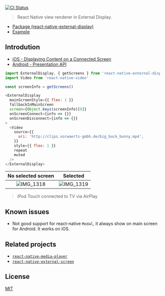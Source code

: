 [![CI Status](https://github.com/mybigday/react-native-external-display/workflows/CI/badge.svg)](https://github.com/mybigday/react-native-external-display)

> React Native view renderer in External Display.

- [Package (react-native-external-display)](packages/react-native-external-display)
- [Example](packages/RNExternalDisplayExample)

## Introdution

- [iOS - Displaying Content on a Connected Screen](https://developer.apple.com/documentation/uikit/windows_and_screens/displaying_content_on_a_connected_screen)
- [Android - Presentation API](https://developer.android.com/reference/android/app/Presentation)

```js
import ExternalDisplay, { getScreens } from 'react-native-external-display'
import Video from 'react-native-video'

const screenInfo = getScreens()

<ExternalDisplay
  mainScreenStyle={{ flex: 1 }}
  fallbackInMainScreen
  screen={Object.keys(screenInfo)[0]}
  onScreenConnect={info => {}}
  onScreenDisconnect={info => {}}
>
  <Video
    source={{
      uri: 'http://clips.vorwaerts-gmbh.de/big_buck_bunny.mp4',
    }}
    style={{ flex: 1 }}
    repeat
    muted
  />
</ExternalDisplay>
```

|                                                No selected screen                                                |                                                     Selected                                                     |
| :--------------------------------------------------------------------------------------------------------------: | :--------------------------------------------------------------------------------------------------------------: |
| ![IMG_1318](https://user-images.githubusercontent.com/3001525/75336253-c3807a00-58c5-11ea-9872-371b654c05fa.png) | ![IMG_1319](https://user-images.githubusercontent.com/3001525/75336265-c8452e00-58c5-11ea-84a7-35e7a2ceccfe.png) |

> iPod Touch connected to TV via AirPlay

## Known issues

- Not good support for react-native `Modal`, it always show on main screen for Android. It works on iOS.

## Related projects

- [`react-native-media-player`](https://github.com/mybigday/react-native-media-player)
- [`react-native-external-screen`](https://github.com/mackeian/react-native-external-screen)

## License

[MIT](LICENSE.md)
